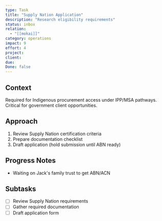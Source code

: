 ```yaml
---
type: Task
title: "Supply Nation Application"
description: "Research eligibility requirements"
status: inbox
relation:
  - "[[mokai]]"
category: operations
impact: 9
effort: 4
project:
client:
due:
Done: false
---
```


## Context
Required for Indigenous procurement access under IPP/MSA pathways. Critical for government client opportunities.

## Approach
1. Review Supply Nation certification criteria
2. Prepare documentation checklist
3. Draft application (hold submission until ABN ready)

## Progress Notes
- Waiting on Jack's family trust to get ABN/ACN

## Subtasks
- [ ] Review Supply Nation requirements
- [ ] Gather required documentation
- [ ] Draft application form
